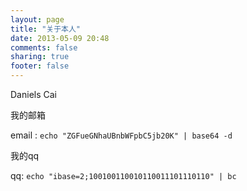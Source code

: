 ```yaml
---
layout: page
title: "关于本人"
date: 2013-05-09 20:48
comments: false
sharing: true
footer: false
---
```


Daniels Cai

我的邮箱  

email : `echo "ZGFueGNhaUBnbWFpbC5jb20K" | base64 -d`

我的qq  

qq: `echo "ibase=2;100100110010110011101110110" | bc` 

